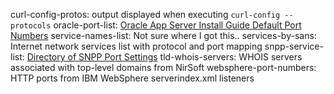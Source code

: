 curl-config-protos: output displayed when executing `curl-config --protocols`
oracle-port-list: [Oracle App Server Install Guide Default Port Numbers](https://docs.oracle.com/cd/B14101_13/install.1012/install/ports.htm) 
service-names-list: Not sure where I got this..
services-by-sans: Internet network services list with protocol and port mapping
snpp-service-list: [Directory of SNPP Port Settings](https://www.notepage.net/snpp.htm)
tld-whois-servers: WHOIS servers associated with top-level domains from NirSoft
websphere-port-numbers: HTTP ports from IBM WebSphere serverindex.xml listeners 
